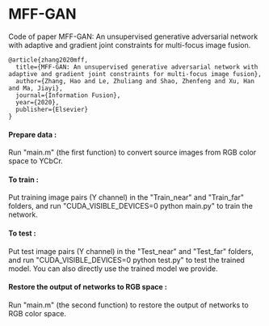 # MFF-GAN
Code of paper MFF-GAN: An unsupervised generative adversarial network with adaptive and gradient joint constraints for multi-focus image fusion.
````
@article{zhang2020mff,
  title={MFF-GAN: An unsupervised generative adversarial network with adaptive and gradient joint constraints for multi-focus image fusion},
  author={Zhang, Hao and Le, Zhuliang and Shao, Zhenfeng and Xu, Han and Ma, Jiayi},
  journal={Information Fusion},
  year={2020},
  publisher={Elsevier}
}
````

#### Prepare data :<br>
Run "main.m" (the first function) to convert source images from RGB color space to YCbCr.

#### To train :<br>
Put training image pairs (Y channel) in the "Train_near" and "Train_far" folders, and run "CUDA_VISIBLE_DEVICES=0 python main.py" to train the network.

#### To test :<br>
Put test image pairs (Y channel) in the "Test_near" and "Test_far" folders, and run "CUDA_VISIBLE_DEVICES=0 python test.py" to test the trained model.
You can also directly use the trained model we provide.

#### Restore the output of networks to RGB space :<br>
Run "main.m" (the second function) to restore the output of networks to RGB color space.
